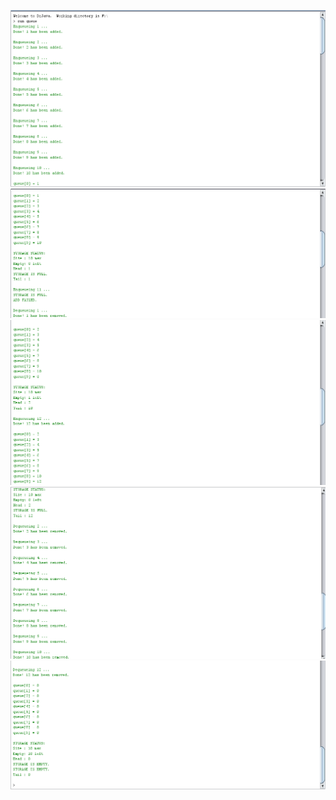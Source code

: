 ![alt text][img1]
![alt text][img2]
![alt text][img3]
![alt text][img4]
![alt text][img5]

[img1]:https://github.com/lvcc-dsa/Students/blob/master/BSIS/Crisostomo-Rhez-Sean/array-queue/img7.1.png
[img2]:https://github.com/lvcc-dsa/Students/blob/master/BSIS/Crisostomo-Rhez-Sean/array-queue/img7.2.png
[img3]:https://github.com/lvcc-dsa/Students/blob/master/BSIS/Crisostomo-Rhez-Sean/array-queue/img7.3.png
[img4]:https://github.com/lvcc-dsa/Students/blob/master/BSIS/Crisostomo-Rhez-Sean/array-queue/img7.4.png
[img5]:https://github.com/lvcc-dsa/Students/blob/master/BSIS/Crisostomo-Rhez-Sean/array-queue/img7.5.png
